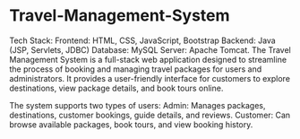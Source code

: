 # Travel-Management-System
Tech Stack: Frontend: HTML, CSS, JavaScript, Bootstrap  Backend: Java (JSP, Servlets, JDBC)  Database: MySQL  Server: Apache Tomcat. 
The Travel Management System is a full-stack web application designed to streamline the process of booking and managing travel packages for users and administrators. It provides a user-friendly interface for customers to explore destinations, view package details, and book tours online.

The system supports two types of users:
Admin: Manages packages, destinations, customer bookings, guide details, and reviews.
Customer: Can browse available packages, book tours, and view booking history.
